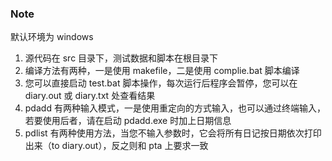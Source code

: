### Note
默认环境为 windows

1. 源代码在 src 目录下，测试数据和脚本在根目录下
2. 编译方法有两种，一是使用 makefile，二是使用 complie.bat 脚本编译
3. 您可以直接启动 test.bat 脚本操作，每次运行后程序会暂停，您可以在 diary.out 或 diary.txt 处查看结果
4. pdadd 有两种输入模式，一是使用重定向的方式输入，也可以通过终端输入，若要使用后者，请在启动 pdadd.exe 时加上日期信息
5. pdlist 有两种使用方法，当您不输入参数时，它会将所有日记按日期依次打印出来（to diary.out），反之则和 pta 上要求一致
